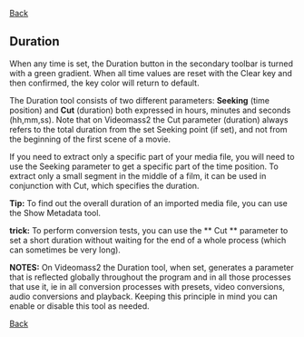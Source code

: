 [Back](../../videomass2_use.md)

## Duration

When any time is set, the Duration button in the secondary toolbar is turned with a green gradient. 
When all time values are reset with the Clear key and then confirmed, the key color will return to default.

The Duration tool consists of two different parameters: 
**Seeking** (time position) and **Cut** (duration) both expressed in hours, minutes and seconds (hh,mm,ss).
Note that on Videomass2 the Cut parameter (duration) always refers to the total duration from the set Seeking 
point (if set), and not from the beginning of the first scene of a movie.

If you need to extract only a specific part of your media file, you will need to use the Seeking parameter to get 
a specific part of the time position.
To extract only a small segment in the middle of a film, it can be used in conjunction with Cut, which specifies the 
duration.

**Tip:** To find out the overall duration of an imported media file, you can use the Show Metadata tool.

**trick:** To perform conversion tests, you can use the ** Cut ** parameter to set a short duration without 
waiting for the end of a whole process (which can sometimes be very long).

**NOTES:** On Videomass2 the Duration tool, when set, generates a parameter that is reflected globally throughout 
the program and in all those processes that use it, ie in all conversion processes with presets, video conversions, 
audio conversions and playback.
Keeping this principle in mind you can enable or disable this tool as needed.

[Back](../../videomass2_use.md)
